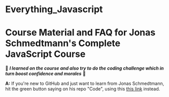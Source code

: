 # Everything_Javascript

# Course Material and FAQ for Jonas Schmedtmann's Complete JavaScript Course

🚨 **_I learned on the course and also try to do the coding challenge which in turn boost confidence and morales_** 🚨

**A:** If you're new to GitHub and just want to learn from Jonas Schmedtmann, hit the green button saying on his repo "Code", using this [this link](https://github.com/jonasschmedtmann/complete-javascript-course/archive/master.zip) instead.

